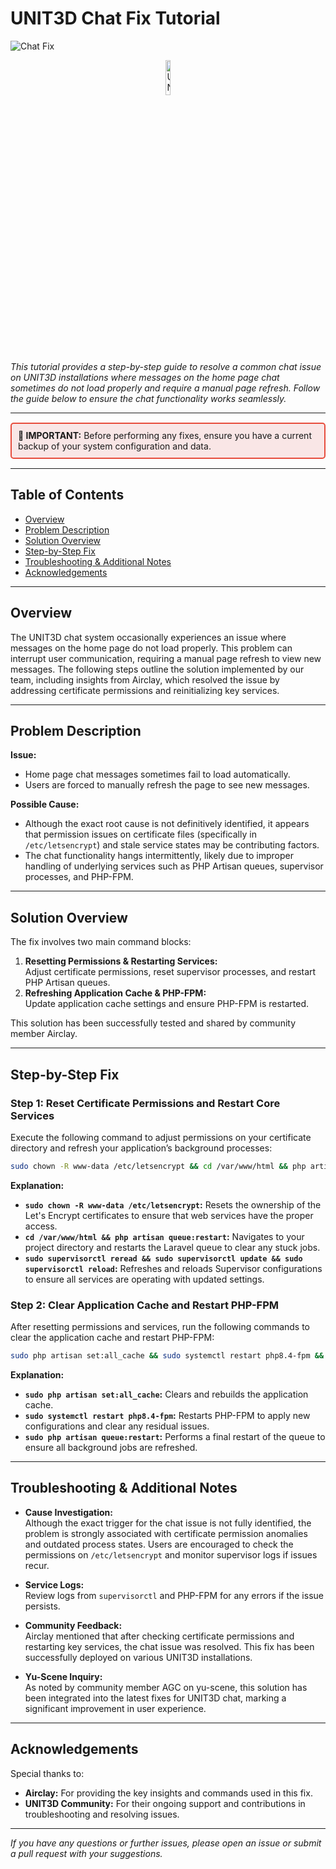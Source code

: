 # UNIT3D Chat Fix Tutorial

![Chat Fix](https://img.shields.io/badge/ChatFix-UNIT3D%20Chat%20Issue%20%E2%86%92%20Resolved-brightgreen)

<p align="center">
  <img src="https://ptpimg.me/6o8x8j.png" alt="UNIT3D Logo" style="width: 12%;">
</p>

_This tutorial provides a step-by-step guide to resolve a common chat issue on UNIT3D installations where messages on the home page chat sometimes do not load properly and require a manual page refresh. Follow the guide below to ensure the chat functionality works seamlessly._

---

<div style="border: 2px solid #e74c3c; background-color: #f9e6e6; padding: 10px; border-radius: 5px; margin: 15px 0;">
  <strong>🚨 IMPORTANT:</strong> Before performing any fixes, ensure you have a current backup of your system configuration and data.
</div>

---

## Table of Contents

- [Overview](#overview)
- [Problem Description](#problem-description)
- [Solution Overview](#solution-overview)
- [Step-by-Step Fix](#step-by-step-fix)
- [Troubleshooting & Additional Notes](#troubleshooting--additional-notes)
- [Acknowledgements](#acknowledgements)

---

## Overview

The UNIT3D chat system occasionally experiences an issue where messages on the home page do not load properly. This problem can interrupt user communication, requiring a manual page refresh to view new messages. The following steps outline the solution implemented by our team, including insights from Airclay, which resolved the issue by addressing certificate permissions and reinitializing key services.

---

## Problem Description

**Issue:**  
- Home page chat messages sometimes fail to load automatically.  
- Users are forced to manually refresh the page to see new messages.

**Possible Cause:**  
- Although the exact root cause is not definitively identified, it appears that permission issues on certificate files (specifically in `/etc/letsencrypt`) and stale service states may be contributing factors.
- The chat functionality hangs intermittently, likely due to improper handling of underlying services such as PHP Artisan queues, supervisor processes, and PHP-FPM.

---

## Solution Overview

The fix involves two main command blocks:
1. **Resetting Permissions & Restarting Services:**  
   Adjust certificate permissions, reset supervisor processes, and restart PHP Artisan queues.
2. **Refreshing Application Cache & PHP-FPM:**  
   Update application cache settings and ensure PHP-FPM is restarted.

This solution has been successfully tested and shared by community member Airclay.

---

## Step-by-Step Fix

### Step 1: Reset Certificate Permissions and Restart Core Services

Execute the following command to adjust permissions on your certificate directory and refresh your application’s background processes:

```bash
sudo chown -R www-data /etc/letsencrypt && cd /var/www/html && php artisan queue:restart && sudo supervisorctl reread && sudo supervisorctl update && sudo supervisorctl reload
```

**Explanation:**
- **`sudo chown -R www-data /etc/letsencrypt`:** Resets the ownership of the Let's Encrypt certificates to ensure that web services have the proper access.
- **`cd /var/www/html && php artisan queue:restart`:** Navigates to your project directory and restarts the Laravel queue to clear any stuck jobs.
- **`sudo supervisorctl reread && sudo supervisorctl update && sudo supervisorctl reload`:** Refreshes and reloads Supervisor configurations to ensure all services are operating with updated settings.

### Step 2: Clear Application Cache and Restart PHP-FPM

After resetting permissions and services, run the following commands to clear the application cache and restart PHP-FPM:

```bash
sudo php artisan set:all_cache && sudo systemctl restart php8.4-fpm && sudo php artisan queue:restart
```

**Explanation:**
- **`sudo php artisan set:all_cache`:** Clears and rebuilds the application cache.
- **`sudo systemctl restart php8.4-fpm`:** Restarts PHP-FPM to apply new configurations and clear any residual issues.
- **`sudo php artisan queue:restart`:** Performs a final restart of the queue to ensure all background jobs are refreshed.

---

## Troubleshooting & Additional Notes

- **Cause Investigation:**  
  Although the exact trigger for the chat issue is not fully identified, the problem is strongly associated with certificate permission anomalies and outdated process states. Users are encouraged to check the permissions on `/etc/letsencrypt` and monitor supervisor logs if issues recur.
  
- **Service Logs:**  
  Review logs from `supervisorctl` and PHP-FPM for any errors if the issue persists.
  
- **Community Feedback:**  
  Airclay mentioned that after checking certificate permissions and restarting key services, the chat issue was resolved. This fix has been successfully deployed on various UNIT3D installations.

- **Yu-Scene Inquiry:**  
  As noted by community member AGC on yu-scene, this solution has been integrated into the latest fixes for UNIT3D chat, marking a significant improvement in user experience.

---

## Acknowledgements

Special thanks to:
- **Airclay:** For providing the key insights and commands used in this fix.
- **UNIT3D Community:** For their ongoing support and contributions in troubleshooting and resolving issues.

---

_If you have any questions or further issues, please open an issue or submit a pull request with your suggestions._
